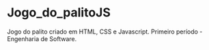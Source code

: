# Jogo_do_palitoJS
Jogo do palito criado em HTML, CSS e Javascript.
Primeiro período - Engenharia de Software.
